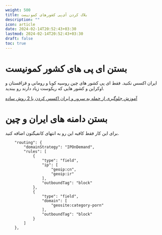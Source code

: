 ```yaml
---
weight: 500
title: بلاک کردن آی‌پی کشورهای کمونیست
description: ""
icon: article
date: 2024-02-14T20:52:43+03:30
lastmod: 2024-02-14T20:52:43+03:30
draft: false
toc: true
---
```

# بستن ای پی های کشور کمونیست

ایران اکسس نکنید. فقط ای پی کشور های چین روسیه کوبا و رومانی و قزاقستان و اوکراین و کشور هایی که ریکوست زیاد دارند رو ببندید.

[آموزش جلوگیری از حمله به سرور و ایران اکسس کردن با 2 روش ساده](https://www.youtube.com/watch?v=U90a43fTyL0)

# 

# بستن دامنه های ایران و چین

برای این کار فقط کافیه این رو به انتهای کانفیگتون اضافه کنید.

```
    "routing": {
        "domainStrategy": "IPOnDemand",
        "rules": [
            {
                "type": "field",
                "ip": [
                    "geoip:cn",
                    "geoip:ir"
                ],
                "outboundTag": "block"
            },
            {
                "type": "field",
                "domain": [
                    "geosite:category-porn"
                ],
                "outboundTag": "block"
            }
        ]
    },
```